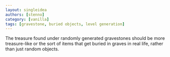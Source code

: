 ```yaml
---
layout: singleidea
authors: [stenno]
category: [vanilla]
tags: [gravestone, buried objects, level generation]
---
```

The treasure found under randomly generated gravestones should be more treasure-like or the sort of items that get buried in graves in real life, rather than just random objects.
